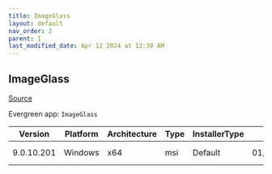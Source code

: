 ```yaml
---
title: ImageGlass
layout: default
nav_order: 2
parent: I
last_modified_date: Apr 12 2024 at 12:30 AM
---
```


## ImageGlass

[Source](https://imageglass.org/)

Evergreen app: `ImageGlass`

| Version    | Platform | Architecture | Type | InstallerType | Date       | Size     | URI                                                                                                                                                                                                |
| ---------- | -------- | ------------ | ---- | ------------- | ---------- | -------- | -------------------------------------------------------------------------------------------------------------------------------------------------------------------------------------------------- |
| 9.0.10.201 | Windows  | x64          | msi  | Default       | 01/30/2024 | 29947904 | [https://github.com/d2phap/ImageGlass/releases/download/9.0.10.201/ImageGlass_9.0.10.201_x64.msi](https://github.com/d2phap/ImageGlass/releases/download/9.0.10.201/ImageGlass_9.0.10.201_x64.msi) |
